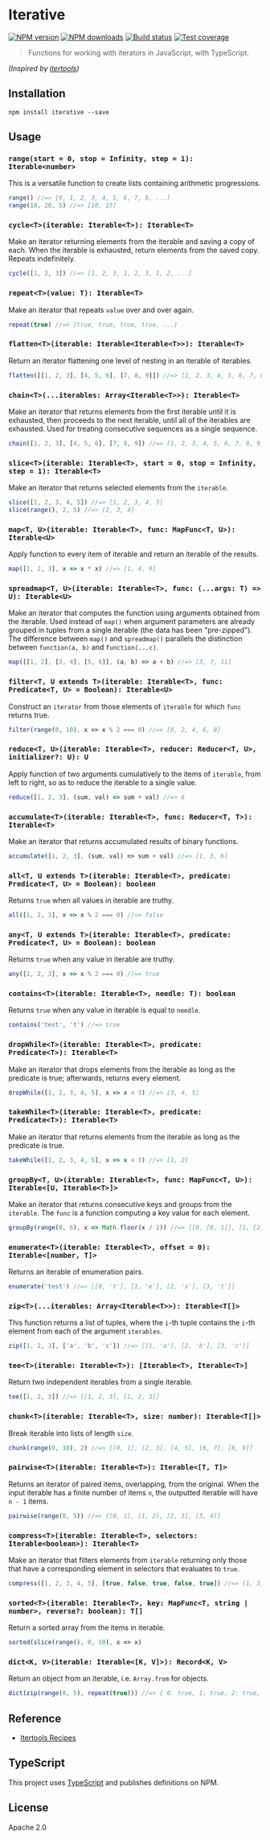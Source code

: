 # Iterative

[![NPM version][npm-image]][npm-url]
[![NPM downloads][downloads-image]][downloads-url]
[![Build status][travis-image]][travis-url]
[![Test coverage][coveralls-image]][coveralls-url]

> Functions for working with iterators in JavaScript, with TypeScript.

_(Inspired by [itertools](https://docs.python.org/3/library/itertools.html#itertools-recipes))_

## Installation

```
npm install iterative --save
```

## Usage

### `range(start = 0, stop = Infinity, step = 1): Iterable<number>`

This is a versatile function to create lists containing arithmetic progressions.

```ts
range() //=> [0, 1, 2, 3, 4, 5, 6, 7, 8, ...]
range(10, 20, 5) //=> [10, 15]
```

### `cycle<T>(iterable: Iterable<T>): Iterable<T>`

Make an iterator returning elements from the iterable and saving a copy of each. When the iterable is exhausted, return elements from the saved copy. Repeats indefinitely.

```ts
cycle([1, 2, 3]) //=> [1, 2, 3, 1, 2, 3, 1, 2, ...]
```

### `repeat<T>(value: T): Iterable<T>`

Make an iterator that repeats `value` over and over again.

```ts
repeat(true) //=> [true, true, true, true, ...]
```

### `flatten<T>(iterable: Iterable<Iterable<T>>): Iterable<T>`

Return an iterator flattening one level of nesting in an iterable of iterables.

```ts
flatten([[1, 2, 3], [4, 5, 6], [7, 8, 9]]) //=> [1, 2, 3, 4, 5, 6, 7, 8, 9]
```

### `chain<T>(...iterables: Array<Iterable<T>>): Iterable<T>`

Make an iterator that returns elements from the first iterable until it is exhausted, then proceeds to the next iterable, until all of the iterables are exhausted. Used for treating consecutive sequences as a single sequence.

```ts
chain([1, 2, 3], [4, 5, 6], [7, 8, 9]) //=> [1, 2, 3, 4, 5, 6, 7, 8, 9]
```

### `slice<T>(iterable: Iterable<T>, start = 0, stop = Infinity, step = 1): Iterable<T>`

Make an iterator that returns selected elements from the `iterable`.

```ts
slice([1, 2, 3, 4, 5]) //=> [1, 2, 3, 4, 5]
slice(range(), 2, 5) //=> [2, 3, 4]
```

### `map<T, U>(iterable: Iterable<T>, func: MapFunc<T, U>): Iterable<U>`

Apply function to every item of iterable and return an iterable of the results.

```ts
map([1, 2, 3], x => x * x) //=> [1, 4, 9]
```

### `spreadmap<T, U>(iterable: Iterable<T>, func: (...args: T) => U): Iterable<U>`

Make an iterator that computes the function using arguments obtained from the iterable. Used instead of `map()` when argument parameters are already grouped in tuples from a single iterable (the data has been "pre-zipped"). The difference between `map()` and `spreadmap()` parallels the distinction between `function(a, b)` and `function(...c)`.

```ts
map([[1, 2], [3, 4], [5, 6]], (a, b) => a + b) //=> [3, 7, 11]
```

### `filter<T, U extends T>(iterable: Iterable<T>, func: Predicate<T, U> = Boolean): Iterable<U>`

Construct an `iterator` from those elements of `iterable` for which `func` returns true.

```ts
filter(range(0, 10), x => x % 2 === 0) //=> [0, 2, 4, 6, 8]
```

### `reduce<T, U>(iterable: Iterable<T>, reducer: Reducer<T, U>, initializer?: U): U`

Apply function of two arguments cumulatively to the items of `iterable`, from left to right, so as to reduce the iterable to a single value.

```ts
reduce([1, 2, 3], (sum, val) => sum + val) //=> 6
```

### `accumulate<T>(iterable: Iterable<T>, func: Reducer<T, T>): Iterable<T>`

Make an iterator that returns accumulated results of binary functions.

```ts
accumulate([1, 2, 3], (sum, val) => sum + val) //=> [1, 3, 6]
```

### `all<T, U extends T>(iterable: Iterable<T>, predicate: Predicate<T, U> = Boolean): boolean`

Returns `true` when all values in iterable are truthy.

```ts
all([1, 2, 3], x => x % 2 === 0) //=> false
```

### `any<T, U extends T>(iterable: Iterable<T>, predicate: Predicate<T, U> = Boolean): boolean`

Returns `true` when any value in iterable are truthy.

```ts
any([1, 2, 3], x => x % 2 === 0) //=> true
```

### `contains<T>(iterable: Iterable<T>, needle: T): boolean`

Returns `true` when any value in iterable is equal to `needle`.

```ts
contains('test', 't') //=> true
```

### `dropWhile<T>(iterable: Iterable<T>, predicate: Predicate<T>): Iterable<T>`

Make an iterator that drops elements from the iterable as long as the predicate is true; afterwards, returns every element.

```ts
dropWhile([1, 2, 3, 4, 5], x => x < 3) //=> [3, 4, 5]
```

### `takeWhile<T>(iterable: Iterable<T>, predicate: Predicate<T>): Iterable<T>`

Make an iterator that returns elements from the iterable as long as the predicate is true.

```ts
takeWhile([1, 2, 3, 4, 5], x => x < 3) //=> [1, 2]
```

### `groupBy<T, U>(iterable: Iterable<T>, func: MapFunc<T, U>): Iterable<[U, Iterable<T>]>`

Make an iterator that returns consecutive keys and groups from the `iterable`. The `func` is a function computing a key value for each element.

```ts
groupBy(range(0, 6), x => Math.floor(x / 2)) //=> [[0, [0, 1]], [1, [2, 3]], [2, [4, 5]]]
```

### `enumerate<T>(iterable: Iterable<T>, offset = 0): Iterable<[number, T]>`

Returns an iterable of enumeration pairs.

```ts
enumerate('test') //=> [[0, 't'], [1, 'e'], [2, 's'], [3, 't']]
```

### `zip<T>(...iterables: Array<Iterable<T>>): Iterable<T[]>`

This function returns a list of tuples, where the `i`-th tuple contains the `i`-th element from each of the argument `iterables`.

```ts
zip([1, 2, 3], ['a', 'b', 'c']) //=> [[1, 'a'], [2, 'b'], [3, 'c']]
```

### `tee<T>(iterable: Iterable<T>): [Iterable<T>, Iterable<T>]`

Return two independent iterables from a single iterable.

```ts
tee([1, 2, 3]) //=> [[1, 2, 3], [1, 2, 3]]
```

### `chunk<T>(iterable: Iterable<T>, size: number): Iterable<T[]>`

Break iterable into lists of length `size`.

```ts
chunk(range(0, 10), 2) //=> [[0, 1], [2, 3], [4, 5], [6, 7], [8, 9]]
```

### `pairwise<T>(iterable: Iterable<T>): Iterable<[T, T]>`

Returns an iterator of paired items, overlapping, from the original. When the input iterable has a finite number of items `n`, the outputted iterable will have `n - 1` items.

```ts
pairwise(range(0, 5)) //=> [[0, 1], [1, 2], [2, 3], [3, 4]]
```

### `compress<T>(iterable: Iterable<T>, selectors: Iterable<boolean>): Iterable<T>`

Make an iterator that filters elements from `iterable` returning only those that have a corresponding element in selectors that evaluates to `true`.

```ts
compress([1, 2, 3, 4, 5], [true, false, true, false, true]) //=> [1, 3, 5]
```

### `sorted<T>(iterable: Iterable<T>, key: MapFunc<T, string | number>, reverse?: boolean): T[]`

Return a sorted array from the items in iterable.

```ts
sorted(slice(range(), 0, 10), x => x)
```

### `dict<K, V>(iterable: Iterable<[K, V]>): Record<K, V>`

Return an object from an iterable, i.e. `Array.from` for objects.

```ts
dict(zip(range(0, 5), repeat(true))) //=> { 0: true, 1: true, 2: true, 3: true, 4: true }
```

## Reference

* [Itertools Recipes](https://docs.python.org/3/library/itertools.html#itertools-recipes)

## TypeScript

This project uses [TypeScript](https://github.com/Microsoft/TypeScript) and publishes definitions on NPM.

## License

Apache 2.0

[npm-image]: https://img.shields.io/npm/v/iterative.svg?style=flat
[npm-url]: https://npmjs.org/package/iterative
[downloads-image]: https://img.shields.io/npm/dm/iterative.svg?style=flat
[downloads-url]: https://npmjs.org/package/iterative
[travis-image]: https://img.shields.io/travis/blakeembrey/iterative.svg?style=flat
[travis-url]: https://travis-ci.org/blakeembrey/iterative
[coveralls-image]: https://img.shields.io/coveralls/blakeembrey/iterative.svg?style=flat
[coveralls-url]: https://coveralls.io/r/blakeembrey/iterative?branch=master
